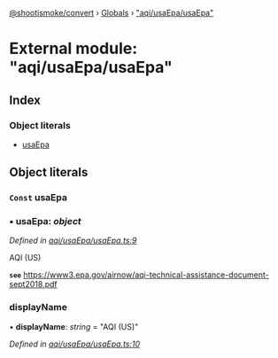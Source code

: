 [@shootismoke/convert](../README.md) › [Globals](../globals.md) › ["aqi/usaEpa/usaEpa"](_aqi_usaepa_usaepa_.md)

# External module: "aqi/usaEpa/usaEpa"

## Index

### Object literals

* [usaEpa](_aqi_usaepa_usaepa_.md#const-usaepa)

## Object literals

### `Const` usaEpa

### ▪ **usaEpa**: *object*

*Defined in [aqi/usaEpa/usaEpa.ts:9](https://github.com/shootismoke/common/blob/0ff5619/packages/convert/src/aqi/usaEpa/usaEpa.ts#L9)*

AQI (US)

**`see`** https://www3.epa.gov/airnow/aqi-technical-assistance-document-sept2018.pdf

###  displayName

• **displayName**: *string* = "AQI (US)"

*Defined in [aqi/usaEpa/usaEpa.ts:10](https://github.com/shootismoke/common/blob/0ff5619/packages/convert/src/aqi/usaEpa/usaEpa.ts#L10)*

